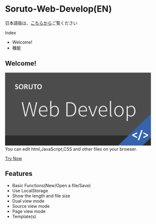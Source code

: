 # Soruto-Web-Develop(EN)
日本語版は、[こちらから](README.md)ご覧ください

Index  
* Welcome!
* 機能

## Welcome!
<img src="Web-Develop-pop.png" width="480px" height="240px"></img>  
You can edit html,JavaScript,CSS and other files on your browser.

[Try Now](https://soruto-web-develop.cf)

## Features

* Basic Functions(New/Open a file/Save)
* Use LocalStorage
* Show the length and file size
* Dual view mode
* Source view mode
* Page view mode
* Template(s)
